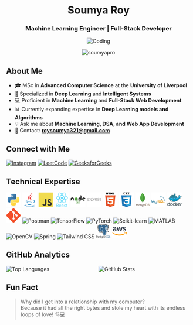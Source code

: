 <h1 align="center">Soumya Roy</h1>
<h3 align="center">Machine Learning Engineer | Full-Stack Developer</h3>
<p align="center">
  <img src="https://user-images.githubusercontent.com/74038190/225813708-98b745f2-7d22-48cf-9150-083f1b00d6c9.gif" alt="Coding" width="500"/>
</p>
<p align="center">
  <img src="https://komarev.com/ghpvc/?username=soumyapro&label=Profile%20Views&color=0e75b6&style=flat" alt="soumyapro" />
</p>

## About Me

- 🎓 MSc in **Advanced Computer Science** at the **University of Liverpool**  
- 🔬 Specialized in **Deep Learning** and **Intelligent Systems**  
- 💻 Proficient in **Machine Learning** and **Full-Stack Web Development**  
- 📊 Currently expanding expertise in **Deep Learning models and Algorithms**  
- 💡 Ask me about **Machine Learning, DSA, and Web App Development**  
- 📧 Contact: **roysoumya321@gmail.com**  

## Connect with Me

<p align="left">
  <a href="https://instagram.com/sroy_68" target="_blank"><img src="https://raw.githubusercontent.com/rahuldkjain/github-profile-readme-generator/master/src/images/icons/Social/instagram.svg" alt="Instagram" width="30"/></a>
  <a href="https://www.leetcode.com/noob_coder159" target="_blank"><img src="https://raw.githubusercontent.com/rahuldkjain/github-profile-readme-generator/master/src/images/icons/Social/leet-code.svg" alt="LeetCode" width="30"/></a>
  <a href="https://auth.geeksforgeeks.org/user/roysoumya321" target="_blank"><img src="https://raw.githubusercontent.com/rahuldkjain/github-profile-readme-generator/master/src/images/icons/Social/geeks-for-geeks.svg" alt="GeeksforGeeks" width="30"/></a>
</p>

## Technical Expertise

<p align="left">
  <img src="https://raw.githubusercontent.com/devicons/devicon/master/icons/python/python-original.svg" alt="Python" width="40"/>
  <img src="https://raw.githubusercontent.com/devicons/devicon/master/icons/java/java-original.svg" alt="Java" width="40"/>
  <img src="https://raw.githubusercontent.com/devicons/devicon/master/icons/javascript/javascript-original.svg" alt="JavaScript" width="40"/>
  <img src="https://raw.githubusercontent.com/devicons/devicon/master/icons/react/react-original-wordmark.svg" alt="React" width="40"/>
  <img src="https://raw.githubusercontent.com/devicons/devicon/master/icons/nodejs/nodejs-original-wordmark.svg" alt="Node.js" width="40"/>
  <img src="https://raw.githubusercontent.com/devicons/devicon/master/icons/express/express-original-wordmark.svg" alt="Express.js" width="40"/>
  <img src="https://raw.githubusercontent.com/devicons/devicon/master/icons/html5/html5-original-wordmark.svg" alt="HTML" width="40"/>
  <img src="https://raw.githubusercontent.com/devicons/devicon/master/icons/css3/css3-original-wordmark.svg" alt="CSS" width="40"/>
  <img src="https://raw.githubusercontent.com/devicons/devicon/master/icons/mongodb/mongodb-original-wordmark.svg" alt="MongoDB" width="40"/>
  <img src="https://raw.githubusercontent.com/devicons/devicon/master/icons/mysql/mysql-original-wordmark.svg" alt="MySQL" width="40"/>
  <img src="https://raw.githubusercontent.com/devicons/devicon/master/icons/docker/docker-original-wordmark.svg" alt="Docker" width="40"/>
  <img src="https://raw.githubusercontent.com/devicons/devicon/master/icons/git/git-original.svg" alt="Git" width="40"/>
  <img src="https://www.vectorlogo.zone/logos/getpostman/getpostman-icon.svg" alt="Postman" width="40"/>
  <img src="https://www.vectorlogo.zone/logos/tensorflow/tensorflow-icon.svg" alt="TensorFlow" width="40"/>
  <img src="https://www.vectorlogo.zone/logos/pytorch/pytorch-icon.svg" alt="PyTorch" width="40"/>
  <img src="https://upload.wikimedia.org/wikipedia/commons/0/05/Scikit_learn_logo_small.svg" alt="Scikit-learn" width="40"/>
  <img src="https://upload.wikimedia.org/wikipedia/commons/2/21/Matlab_Logo.png" alt="MATLAB" width="40"/>
  <img src="https://www.vectorlogo.zone/logos/opencv/opencv-icon.svg" alt="OpenCV" width="40"/>
  <img src="https://www.vectorlogo.zone/logos/springio/springio-icon.svg" alt="Spring" width="40"/>
  <img src="https://www.vectorlogo.zone/logos/tailwindcss/tailwindcss-icon.svg" alt="Tailwind CSS" width="40"/>
  <img src="https://raw.githubusercontent.com/devicons/devicon/master/icons/postgresql/postgresql-original-wordmark.svg" alt="PostgreSQL" width="40"/>
  <img src="https://raw.githubusercontent.com/devicons/devicon/master/icons/amazonwebservices/amazonwebservices-original-wordmark.svg" alt="AWS" width="40"/>
</p>

## GitHub Analytics

<div>
  <img width="45%" align="left" src="https://github-readme-stats.vercel.app/api/top-langs?username=soumyapro&show_icons=true&locale=en&layout=compact&theme=default" alt="Top Languages" />
  <img width="50%" align="right" src="https://github-readme-stats.vercel.app/api?username=soumyapro&show_icons=true&locale=en&theme=default" alt="GitHub Stats" />
</div>
<br clear="all" />

## Fun Fact

> Why did I get into a relationship with my computer?  
> Because it had all the right bytes and stole my heart with its endless loops of love! 💘💻
